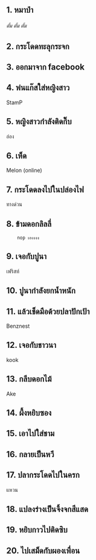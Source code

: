 ## 1. หมาป่า
###### *ตั้ม ตั้ม ตั้ม*

## 2. กระโดดทะลุกระจก

## 3. ออกมาจาก facebook

## 4. พ่นแก๊สใส่หญิงสาว
StamP
## 5. หญิงสาวกำลังติดกิ๊บ
อ๋อง

## 6. เห็ด
Melon (online)

## 7. กระโดดลงไปในปล่องไฟ
ทางด่วน
## 8. ข้ามดอกลิลลี่
        nop เองงงง

## 9. เจอกับปูนา
เฟริสท์

## 10. ปูนากำลังยกน้ำหนัก

## 11. แล้วเช็ดมือด้วยปลาปักเป้า
Benznest

## 12. เจอกับชาวนา
kook
## 13. กลีบดอกไม้
Ake
## 14. ผึ้งหยิบซอง

## 15. เอาไปใส่ชาม

## 16. กลายเป็นหวี

## 17. ปลากระโดดไปในครก
แหวน

## 18. แปลงร่างเป็นจิ้งจกสีแสด

## 19. หยิบกาวไปติดซิบ

## 20. ไปเสม็ดกับผองเพื่อน
